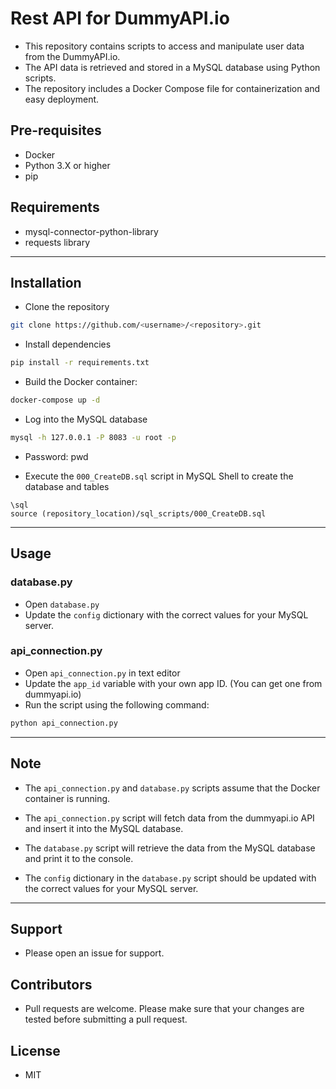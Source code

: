 # Rest API for DummyAPI.io

- This repository contains scripts to access and manipulate user data from the DummyAPI.io.
- The API data is retrieved and stored in a MySQL database using Python scripts.
- The repository includes a Docker Compose file for containerization and easy deployment.

## Pre-requisites

- Docker
- Python 3.X or higher
- pip

## Requirements

- mysql-connector-python-library
- requests library

---

## Installation

- Clone the repository

```bash
git clone https://github.com/<username>/<repository>.git
```

- Install dependencies

```bash
pip install -r requirements.txt
```

- Build the Docker container:

```bash
docker-compose up -d
```

- Log into the MySQL database

```bash
mysql -h 127.0.0.1 -P 8083 -u root -p
```

- Password: pwd

- Execute the `000_CreateDB.sql` script in MySQL Shell to create the database and tables

```mysql-shell
\sql
source (repository_location)/sql_scripts/000_CreateDB.sql
```

---

## Usage

### database.py

- Open `database.py`
- Update the `config` dictionary with the correct values for your MySQL server.

### api_connection.py

- Open `api_connection.py` in text editor
- Update the `app_id` variable with your own app ID. (You can get one from dummyapi.io)
- Run the script using the following command:

```bash
python api_connection.py
```

---

## Note

- The `api_connection.py` and `database.py` scripts assume that the Docker container is running.

- The `api_connection.py` script will fetch data from the dummyapi.io API and insert it into the MySQL database.

- The `database.py` script will retrieve the data from the MySQL database and print it to the console.

- The `config` dictionary in the `database.py` script should be updated with the correct values for your MySQL server.

---

## Support

- Please open an issue for support.

## Contributors

- Pull requests are welcome. Please make sure that your changes are tested before submitting a pull request.

## License

- MIT
